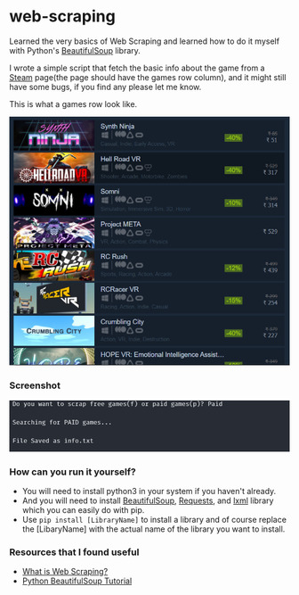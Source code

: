 # web-scraping

Learned the very basics of Web Scraping and learned how to do it myself with Python's [BeautifulSoup](https://www.crummy.com/software/BeautifulSoup/bs4/doc/) library.

I wrote a simple script that fetch the basic info about the game from a [Steam](https://store.steampowered.com/) page(the page should have the games row column), and it might still have some bugs, if you find any please let me know.

This is what a games row look like.

![gamesrow](./gamesrow.png)





### Screenshot

![screenshot](./screenshot.png)

### How can you run it yourself?
- You will need to install python3 in your system if you haven't already.
- And you will need to install [BeautifulSoup](https://www.crummy.com/software/BeautifulSoup/bs4/doc/), [Requests](https://docs.python-requests.org/en/latest/), and [lxml](https://lxml.de/) library which you can easily do with pip.
- Use `pip install [LibraryName]` to install a library and of course replace the [LibaryName] with the actual name of the library you want to install.

### Resources that I found useful

- [What is Web Scraping?](https://www.geeksforgeeks.org/what-is-web-scraping-and-how-to-use-it/)
- [Python BeautifulSoup Tutorial](https://www.youtube.com/watch?v=XVv6mJpFOb0)
